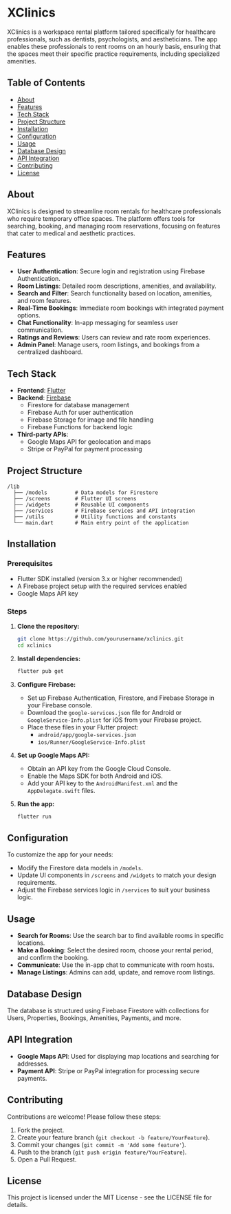 # XClinics

XClinics is a workspace rental platform tailored specifically for healthcare professionals, such as dentists, psychologists, and aestheticians. The app enables these professionals to rent rooms on an hourly basis, ensuring that the spaces meet their specific practice requirements, including specialized amenities.

## Table of Contents
- [About](#about)
- [Features](#features)
- [Tech Stack](#tech-stack)
- [Project Structure](#project-structure)
- [Installation](#installation)
- [Configuration](#configuration)
- [Usage](#usage)
- [Database Design](#database-design)
- [API Integration](#api-integration)
- [Contributing](#contributing)
- [License](#license)

## About

XClinics is designed to streamline room rentals for healthcare professionals who require temporary office spaces. The platform offers tools for searching, booking, and managing room reservations, focusing on features that cater to medical and aesthetic practices.

## Features

- **User Authentication**: Secure login and registration using Firebase Authentication.
- **Room Listings**: Detailed room descriptions, amenities, and availability.
- **Search and Filter**: Search functionality based on location, amenities, and room features.
- **Real-Time Bookings**: Immediate room bookings with integrated payment options.
- **Chat Functionality**: In-app messaging for seamless user communication.
- **Ratings and Reviews**: Users can review and rate room experiences.
- **Admin Panel**: Manage users, room listings, and bookings from a centralized dashboard.

## Tech Stack

- **Frontend**: [Flutter](https://flutter.dev/)
- **Backend**: [Firebase](https://firebase.google.com/)
  - Firestore for database management
  - Firebase Auth for user authentication
  - Firebase Storage for image and file handling
  - Firebase Functions for backend logic
- **Third-party APIs**:
  - Google Maps API for geolocation and maps
  - Stripe or PayPal for payment processing

## Project Structure

```plaintext
/lib
  ├── /models         # Data models for Firestore
  ├── /screens        # Flutter UI screens
  ├── /widgets        # Reusable UI components
  ├── /services       # Firebase services and API integration
  ├── /utils          # Utility functions and constants
  └── main.dart       # Main entry point of the application
```

## Installation

### Prerequisites
- Flutter SDK installed (version 3.x or higher recommended)
- A Firebase project setup with the required services enabled
- Google Maps API key

### Steps

1. **Clone the repository:**
   ```bash
   git clone https://github.com/yourusername/xclinics.git
   cd xclinics
   ```

2. **Install dependencies:**
   ```bash
   flutter pub get
   ```

3. **Configure Firebase:**
   - Set up Firebase Authentication, Firestore, and Firebase Storage in your Firebase console.
   - Download the `google-services.json` file for Android or `GoogleService-Info.plist` for iOS from your Firebase project.
   - Place these files in your Flutter project:
     - `android/app/google-services.json`
     - `ios/Runner/GoogleService-Info.plist`

4. **Set up Google Maps API:**
   - Obtain an API key from the Google Cloud Console.
   - Enable the Maps SDK for both Android and iOS.
   - Add your API key to the `AndroidManifest.xml` and the `AppDelegate.swift` files.

5. **Run the app:**
   ```bash
   flutter run
   ```

## Configuration

To customize the app for your needs:
- Modify the Firestore data models in `/models`.
- Update UI components in `/screens` and `/widgets` to match your design requirements.
- Adjust the Firebase services logic in `/services` to suit your business logic.

## Usage

- **Search for Rooms**: Use the search bar to find available rooms in specific locations.
- **Make a Booking**: Select the desired room, choose your rental period, and confirm the booking.
- **Communicate**: Use the in-app chat to communicate with room hosts.
- **Manage Listings**: Admins can add, update, and remove room listings.

## Database Design

The database is structured using Firebase Firestore with collections for Users, Properties, Bookings, Amenities, Payments, and more.

## API Integration

- **Google Maps API**: Used for displaying map locations and searching for addresses.
- **Payment API**: Stripe or PayPal integration for processing secure payments.

## Contributing

Contributions are welcome! Please follow these steps:
1. Fork the project.
2. Create your feature branch (`git checkout -b feature/YourFeature`).
3. Commit your changes (`git commit -m 'Add some feature'`).
4. Push to the branch (`git push origin feature/YourFeature`).
5. Open a Pull Request.

## License

This project is licensed under the MIT License - see the LICENSE file for details.
